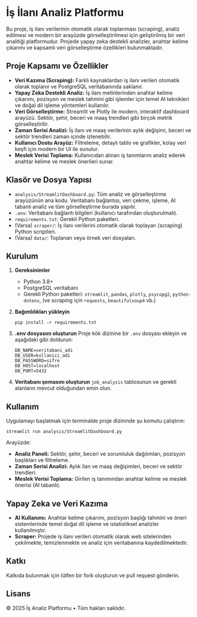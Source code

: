 # İş İlanı Analiz Platformu

Bu proje, iş ilanı verilerinin otomatik olarak toplanması (scraping), analiz edilmesi ve modern bir arayüzde görselleştirilmesi için geliştirilmiş bir veri analitiği platformudur. Projede yapay zeka destekli analizler, anahtar kelime çıkarımı ve kapsamlı veri görselleştirme özellikleri bulunmaktadır.

## Proje Kapsamı ve Özellikler

- **Veri Kazıma (Scraping):** Farklı kaynaklardan iş ilanı verileri otomatik olarak toplanır ve PostgreSQL veritabanında saklanır.
- **Yapay Zeka Destekli Analiz:** İş ilanı metinlerinden anahtar kelime çıkarımı, pozisyon ve meslek tahmini gibi işlemler için temel AI teknikleri ve doğal dil işleme yöntemleri kullanılır.
- **Veri Görselleştirme:** Streamlit ve Plotly ile modern, interaktif dashboard arayüzü. Sektör, şehir, beceri ve maaş trendleri gibi birçok metrik görselleştirilir.
- **Zaman Serisi Analizi:** İş ilanı ve maaş verilerinin aylık değişimi, beceri ve sektör trendleri zaman içinde izlenebilir.
- **Kullanıcı Dostu Arayüz:** Filtreleme, detaylı tablo ve grafikler, kolay veri keşfi için modern bir UI ile sunulur.
- **Meslek Verisi Toplama:** Kullanıcıdan alınan iş tanımlarını analiz ederek anahtar kelime ve meslek önerileri sunar.

## Klasör ve Dosya Yapısı

- `analysis/StreamlitDashboard.py`: Tüm analiz ve görselleştirme arayüzünün ana kodu. Veritabanı bağlantısı, veri çekme, işleme, AI tabanlı analiz ve tüm görselleştirme burada yapılır.
- `.env`: Veritabanı bağlantı bilgileri (kullanıcı tarafından oluşturulmalı).
- `requirements.txt`: Gerekli Python paketleri.
- (Varsa) `scraper/`: İş ilanı verilerini otomatik olarak toplayan (scraping) Python scriptleri.
- (Varsa) `data/`: Toplanan veya örnek veri dosyaları.

## Kurulum

1. **Gereksinimler**
   - Python 3.8+
   - PostgreSQL veritabanı
   - Gerekli Python paketleri: `streamlit`, `pandas`, `plotly`, `psycopg2`, `python-dotenv`, (ve scraping için `requests`, `beautifulsoup4` vb.)

2. **Bağımlılıkları yükleyin**
   ```
   pip install -r requirements.txt
   ```

3. **.env dosyasını oluşturun**
   Proje kök dizinine bir `.env` dosyası ekleyin ve aşağıdaki gibi doldurun:
   ```
   DB_NAME=veritabani_adi
   DB_USER=kullanici_adi
   DB_PASSWORD=sifre
   DB_HOST=localhost
   DB_PORT=5432
   ```

4. **Veritabanı şemasını oluşturun**
   `job_analysis` tablosunun ve gerekli alanların mevcut olduğundan emin olun.

## Kullanım

Uygulamayı başlatmak için terminalde proje dizininde şu komutu çalıştırın:
```
streamlit run analysis/StreamlitDashboard.py
```

Arayüzde:
- **Analiz Paneli:** Sektör, şehir, beceri ve sorumluluk dağılımları, pozisyon başlıkları ve filtreleme.
- **Zaman Serisi Analizi:** Aylık ilan ve maaş değişimleri, beceri ve sektör trendleri.
- **Meslek Verisi Toplama:** Girilen iş tanımından anahtar kelime ve meslek önerisi (AI tabanlı).

## Yapay Zeka ve Veri Kazıma

- **AI Kullanımı:** Anahtar kelime çıkarımı, pozisyon başlığı tahmini ve öneri sistemlerinde temel doğal dil işleme ve istatistiksel analizler kullanılmıştır.
- **Scraper:** Projede iş ilanı verileri otomatik olarak web sitelerinden çekilmekte, temizlenmekte ve analiz için veritabanına kaydedilmektedir.

## Katkı

Katkıda bulunmak için lütfen bir fork oluşturun ve pull request gönderin.

## Lisans

© 2025 İş Analiz Platformu • Tüm hakları saklıdır.
